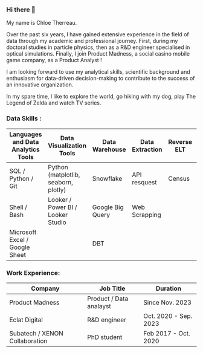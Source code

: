 ### Hi there 👋

<!--
**ctherreau/ctherreau** is a ✨ _special_ ✨ repository because its `README.md` (this file) appears on your GitHub profile.

Here are some ideas to get you started:

- 🔭 I’m currently working on ...
- 🌱 I’m currently learning ...
- 👯 I’m looking to collaborate on ...
- 🤔 I’m looking for help with ...
- 💬 Ask me about ...
- 📫 How to reach me: ...
- 😄 Pronouns: ...
- ⚡ Fun fact: ...
-->

My name is Chloe Therreau.

Over the past six years, I have gained extensive experience in the field of data through my academic and professional journey. First, during my doctoral studies in particle physics, then as a R&D engineer specialised in optical simulations. Finally, I join Product Madness, a social casino mobile game company, as a Product Analyst ! 

I am looking forward to use my analytical skills, scientific background and enthusiasm for data-driven decision-making to contribute to the success of an innovative organization.


In my spare time, I like to explore the world, go hiking with my dog, play The Legend of Zelda and watch TV series.


### Data Skills :


| Languages and Data Analytics Tools  | Data Visualization Tools              | Data Warehouse   | Data Extraction   | Reverse ELT |  Data Tracking     | 
| ------------------------------------| --------------------------------------|------------------|-------------------|-------------|--------------------|
|  SQL / Python / Git                 | Python (matplotlib, seaborn, plotly)  | Snowflake        | API resquest      |  Census     | Google Tag Manager |
|  Shell / Bash                       | Looker / Power BI / Looker Studio     | Google Big Query | Web Scrapping     |             |                    |
|  Microsoft Excel / Google Sheet     |                                       | DBT              |                   |             |                    |


### Work Experience:

| Company                        | Job Title                                          | Duration               |
| -------------------------------| ---------------------------------------------------|------------------------|
| Product Madness                | Product / Data analayst                            | Since Nov. 2023        |
| Eclat Digital                  | R&D engineer                                       | Oct. 2020 - Sep. 2023  |
| Subatech / XENON Collaboration | PhD student                                        | Feb 2017 -  Oct. 2020  |
